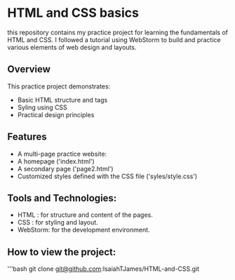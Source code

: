 # HTML and CSS basics
this repository contains my practice project for learning the fundamentals of HTML and CSS. I followed a tutorial
using WebStorm to build and practice various elements of web design and layouts.

## Overview
This practice project demonstrates:
- Basic HTML structure and tags
- Syling using CSS
- Practical design principles

## Features
- A multi-page practice website:
- A homepage ('index.html')
- A secondary page ('page2.html')
- Customized styles defined with the CSS file ('syles/style.css')

## Tools and Technologies:
- HTML : for structure and content of the pages.
- CSS : for styling and layout.
- WebStorm: for the development environment.

## How to view the project:
'''bash
git clone git@github.com:IsaiahTJames/HTML-and-CSS.git
